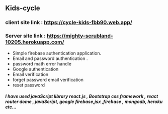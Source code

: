## Kids-cycle
### client site link : https://cycle-kids-fbb90.web.app/
### Server site link : https://mighty-scrubland-10205.herokuapp.com/
* Simple firebase authentication application.
* Email and password authentication .
* password math error handle
* Google authentication
* Email verification 
* forget password email verification
* reset password

##### I have used javaScript library react.js , Bootstrap css framework , react router dome , javaScript, google firebase,jsx ,firebase , mongodb, heroku etc...